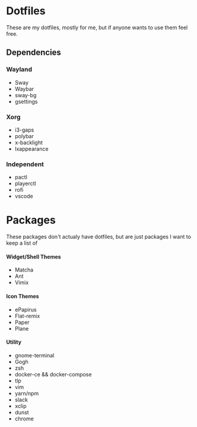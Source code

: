 # Dotfiles
These are my dotfiles, mostly for me, but if anyone wants to use them feel free.

## Dependencies
### Wayland
* Sway
* Waybar
* sway-bg
* gsettings

### Xorg
* i3-gaps
* polybar
* x-backlight
* lxappearance

### Independent
* pactl
* playerctl
* rofi
* vscode

# Packages
These packages don't actualy have dotfiles, but are just packages I want to keep a list of

#### Widget/Shell Themes
* Matcha
* Ant
* Vimix

#### Icon Themes
* ePapirus
* Flat-remix
* Paper
* Plane

#### Utility
* gnome-terminal
* Gogh
* zsh
* docker-ce && docker-compose
* tlp
* vim
* yarn/npm
* slack
* xclip
* dunst
* chrome
